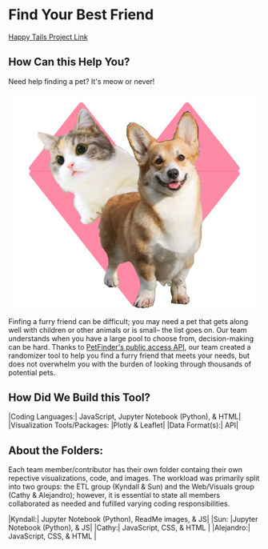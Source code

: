 # Find Your Best Friend 

[Happy Tails Project Link](https://docs.google.com/document/d/1cqK2-5z_WNKQzBi8Rv3xXX4xPQKxnXYiYxWfepC-7cQ/edit)


How Can this Help You?
----------------------
Need help finding a pet? It's meow or never!

<p align="center">
<img width="500" src="https://github.com/acboi0824/project_3_Web_Visualization/blob/main/Kyndall/visuals/Meow%20Or%20Never%20Logo(1).png" alt="A geometric red heart with a cat and a dog over-layed">
</p>

Finfing a furry friend can be difficult; you may need a pet that gets along well with children or other animals or is small– the list goes on. Our team understands when you have a large pool to choose from, decision-making can be hard. Thanks to [PetFinder's public access API](https://www.petfinder.com/developers/v2/docs/), our team created a randomizer tool to help you find a furry friend that meets your needs, but does not overwhelm you with the burden of looking through thousands of potential pets. 


How Did We Build this Tool?
----------------------------
|Coding Languages:| JavaScript, Jupyter Notebook (Python), & HTML|
|Visualization Tools/Packages: |Plotly & Leaflet|
|Data Format(s):| API|

About the Folders:
----------------------------
Each team member/contributor has their own folder containg their own repective visualizations, code, and images. The workload was primarily split into two groups: the ETL group (Kyndall & Sun) and the Web/Visuals group (Cathy & Alejandro); however, it is essential to state all members collaborated as needed and fufilled varying coding responsibilities. 

|Kyndall:| Jupyter Notebook (Python), ReadMe images, & JS|
|Sun: |Jupyter Notebook (Python), & JS|
|Cathy:| JavaScript, CSS, & HTML |
|Alejandro:| JavaScript, CSS, & HTML |
